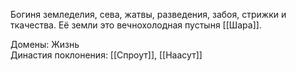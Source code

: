 Богиня земледелия, сева, жатвы, разведения, забоя, стрижки и ткачества. Её земли это вечнохолодная пустыня [[Шара]].<br>

Домены: Жизнь<br>
Династия поклонения: [[Спроут]], [[Наасут]]<br>